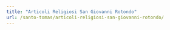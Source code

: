 ```yaml
---
title: "Articoli Religiosi San Giovanni Rotondo"
url: /santo-tomas/articoli-religiosi-san-giovanni-rotondo/
---
```

